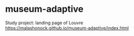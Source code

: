 # museum-adaptive
Study project: landing page of Louvre
https://malashonock.github.io/museum-adaptive/index.html
